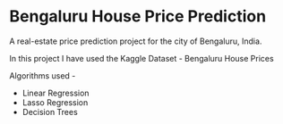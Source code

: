 # Bengaluru House Price Prediction

A real-estate price prediction project for the city of Bengaluru, India. 



In this project I have used the Kaggle Dataset - Bengaluru House Prices


Algorithms used - 
* Linear Regression 
* Lasso Regression
* Decision Trees


